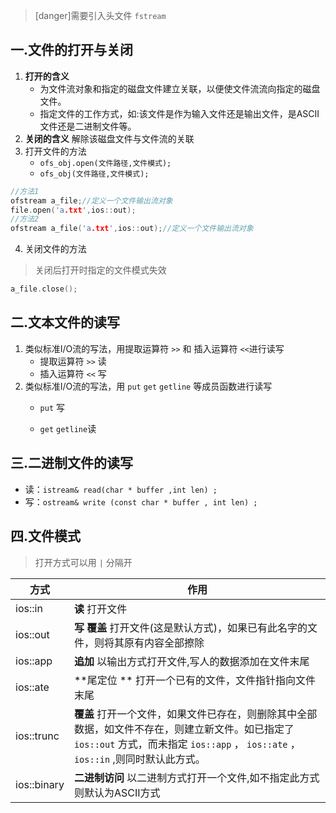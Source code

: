 >[danger]需要引入头文件 `fstream`
## 一.文件的打开与关闭

1. 	**打开的含义**
	+	为文件流对象和指定的磁盘文件建立关联，以便使文件流流向指定的磁盘文件。
    +	指定文件的工作方式，如:该文件是作为输入文件还是输出文件，是ASCII文件还是二进制文件等。
2.	**关闭的含义** 解除该磁盘文件与文件流的关联
3.	打开文件的方法
	+	`ofs_obj.open(文件路径,文件模式);`
	+	`ofs_obj(文件路径,文件模式);`
```c++
//方法1
ofstream a_file;//定义一个文件输出流对象
file.open('a.txt',ios::out);
//方法2
ofstream a_file('a.txt',ios::out);//定义一个文件输出流对象
```
4.	关闭文件的方法
>关闭后打开时指定的文件模式失效

```c++
a_file.close();
```

## 二.文本文件的读写
1.	类似标准I/O流的写法，用提取运算符 `>>` 和 插入运算符 `<<`进行读写
	+	提取运算符 `>>` 读
	+	插入运算符 `<<` 写
2.	类似标准I/O流的写法，用 `put` `get` `getline` 等成员函数进行读写
	+ `put` 写
	
	+ `get` `getline`读
	
## 三.二进制文件的读写
+	读：`istream& read(char * buffer ,int len) ;`
+	写：`ostream& write (const char * buffer , int len) ;`


## 四.文件模式
>打开方式可以用 `|` 分隔开

|  方式|作用|
| ---- |---- |
| ios::in| **读** 打开文件|
| ios::out| **写** **覆盖** 打开文件(这是默认方式)，如果已有此名字的文件，则将其原有内容全部擦除 |
| ios::app| **追加** 以输出方式打开文件,写人的数据添加在文件末尾 |
| ios::ate| **尾定位 ** 打开一个已有的文件，文件指针指向文件末尾 |
| ios::trunc| **覆盖** 打开一个文件，如果文件已存在，则删除其中全部数据，如文件不存在，则建立新文件。如已指定了 `ios::out` 方式，而未指定 `ios::app` ， `ios::ate` ，`ios::in` ,则同时默认此方式。 |
|  ios::binary| **二进制访问**  以二进制方式打开一个文件,如不指定此方式则默认为ASCII方式 |


